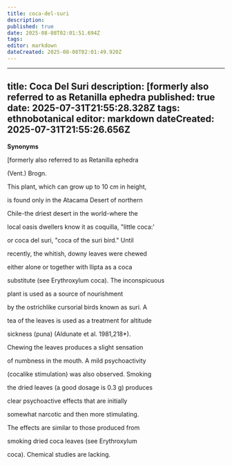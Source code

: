```yaml
---
title: coca-del-suri
description: 
published: true
date: 2025-08-08T02:01:51.694Z
tags: 
editor: markdown
dateCreated: 2025-08-08T02:01:49.920Z
---
```


---
title: Coca Del Suri
description: [formerly also referred to as Retanilla ephedra
published: true
date: 2025-07-31T21:55:28.328Z
tags: ethnobotanical
editor: markdown
dateCreated: 2025-07-31T21:55:26.656Z
---

**Synonyms**

[formerly also referred to as Retanilla ephedra

(Vent.) Brogn.

This plant, which can grow up to 10 cm in height,

is found only in the Atacama Desert of northern

Chile-the driest desert in the world-where the

local oasis dwellers know it as coquilla, "little coca:'

or coca del suri, "coca of the suri bird." Until

recently, the whitish, downy leaves were chewed

either alone or together with llipta as a coca

substitute (see Erythroxylum coca). The inconspicuous

plant is used as a source of nourishment

by the ostrichlike cursorial birds known as suri. A

tea of the leaves is used as a treatment for altitude

sickness (puna) (Aldunate et al. 1981,218*).

Chewing the leaves produces a slight sensation

of numbness in the mouth. A mild psychoactivity

(cocalike stimulation) was also observed. Smoking

the dried leaves (a good dosage is 0.3 g) produces

clear psychoactive effects that are initially

somewhat narcotic and then more stimulating.

The effects are similar to those produced from

smoking dried coca leaves (see Erythroxylum

coca). Chemical studies are lacking.